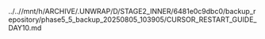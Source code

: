 ../..//mnt/h/ARCHIVE/.UNWRAP/D/STAGE2_INNER/6481e0c9dbc0/backup_repository/phase5_5_backup_20250805_103905/CURSOR_RESTART_GUIDE_DAY10.md